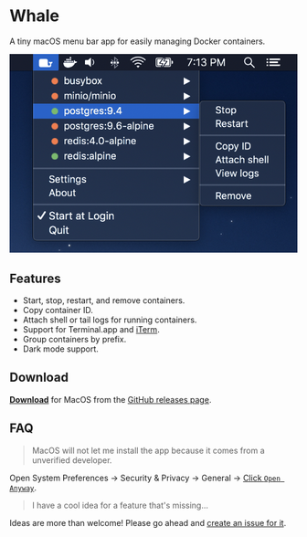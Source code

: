 # Whale

A tiny macOS menu bar app for easily managing Docker containers.

![Whale](static/screen.png)

## Features

- Start, stop, restart, and remove containers.
- Copy container ID.
- Attach shell or tail logs for running containers.
- Support for Terminal.app and [iTerm](https://iterm2.com/).
- Group containers by prefix.
- Dark mode support.

## Download

**[Download](https://github.com/ruggi/whale/releases/latest/download/Whale.app.zip)** for MacOS from the [GitHub releases page](https://github.com/ruggi/whale/releases).

## FAQ

> MacOS will not let me install the app because it comes from a unverified developer.

Open System Preferences -> Security & Privacy -> General -> [Click `Open Anyway`](static/faq_unverified.png).

> I have a cool idea for a feature that's missing...

Ideas are more than welcome! Please go ahead and [create an issue for it](https://github.com/ruggi/whale/issues).
